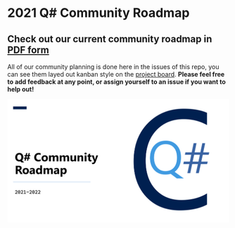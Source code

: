 # 2021 Q# Community Roadmap

## Check out our current community roadmap in [PDF form](./2021Roadmap.pdf) ##

All of our community planning is done here in the issues of this repo, you can see them layed out kanban style on the [project board](https://github.com/qsharp-community/roadmap/projects/1). **Please feel free to add feedback at any point, or assign yourself to an issue if you want to help out!**

![roadmap](./2021plan-title.png)
